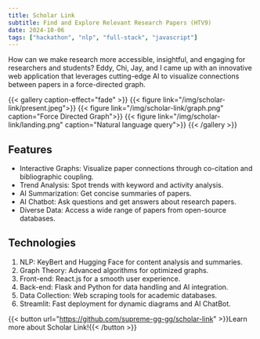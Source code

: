 ```yaml
---
title: Scholar Link
subtitle: Find and Explore Relevant Research Papers (HTV9)
date: 2024-10-06
tags: ["hackathon", "nlp", "full-stack", "javascript"]
---
```


How can we make research more accessible, insightful, and engaging for researchers and students? Eddy, Chi, Jay, and I came up with an innovative web application that leverages cutting-edge AI to visualize connections between papers in a force-directed graph.

{{< gallery caption-effect="fade" >}}
{{< figure link="/img/scholar-link/present.jpeg">}}
{{< figure link="/img/scholar-link/graph.png" caption="Force Directed Graph">}}
{{< figure link="/img/scholar-link/landing.png" caption="Natural language query">}}
{{< /gallery >}}

<!--more-->

## Features

- Interactive Graphs: Visualize paper connections through co-citation and bibliographic coupling.
- Trend Analysis: Spot trends with keyword and activity analysis.
- AI Summarization: Get concise summaries of papers.
- AI Chatbot: Ask questions and get answers about research papers.
- Diverse Data: Access a wide range of papers from open-source databases.

## Technologies

1. NLP: KeyBert and Hugging Face for content analysis and summaries.
2. Graph Theory: Advanced algorithms for optimized graphs.
3. Front-end: React.js for a smooth user experience.
4. Back-end: Flask and Python for data handling and AI integration.
5. Data Collection: Web scraping tools for academic databases.
6. Streamlit: Fast deployment for dynamic diagrams and AI ChatBot.

{{< button url="https://github.com/supreme-gg-gg/scholar-link" >}}Learn more about Scholar Link!{{< /button >}}
